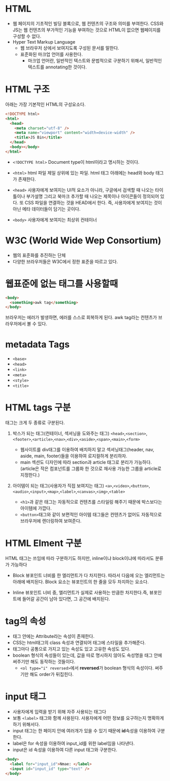 # HTML

- 웹 페이지의 기초적인 빌딩 블록으로, 웹 컨텐츠의 구조와 의미를 부여한다. CSS와 JS는 웹 컨텐츠의 부가적인 기능을 부여하는 것으로 HTML이 없으면 웹페이지를 구성할 수 없다.
- Hyper Text Markup Language
  - 웹 브라우저 상에서 보여지도록 구성된 문서를 말한다.
  - 표준화된 마크업 언어를 사용한다.
    - 마크업 언어란, 일반적인 텍스트와 문법적으로 구분하기 위해서, 일반적인 텍스트를 annotating한 것이다.

# HTML 구조

아래는 가장 기본적인 HTML의 구성요소다.

```html
<!DOCTYPE html>
<html>
  <head>
    <meta charset="utf-8" />
    <meta name="viewport" content="width=device-width" />
    <title>JS Bin</title>
  </head>
  <body></body>
</html>
```

- `<!DOCTYPE html>`
  Document type이 html이라고 명시하는 것이다.

- `<html>`
  html 파일 제일 상위에 있는 파일. html 태그 아래에는 head와 body 태그가 존재한다.

- `<head>`
  사용자에게 보여지는 UI적 요소가 아니라, 구글에서 검색할 때 나오는 타이틀이나 부가설명 그리고 북마크 추가할 때 나오는 제목이나 아이콘들이 정의되어 있다. 또 CSS 파일을 연결하는 것을 HEAD에서 한다.
  즉, 사용자에게 보여지는 것이 아닌 메타 데이터들이 담기는 곳이다.

- `<body>`
  사용자에게 보여지는 최상위 컨테이너

# W3C (World Wide Wep Consortium)

- 웹의 표준화를 추진하는 단체
- 다양한 브라우저들은 W3C에서 정한 표준을 따르고 있다.

# 웹표준에 없는 태그를 사용할때

```html
<body>
  <something>awk tag</something>
</body>
```

브라우저는 에러가 발생하면, 에러를 스스로 회복하게 된다. awk tag라는 컨텐츠가 브라우저에서 볼 수 있다.

# metadata Tags

- `<base>`
- `<head>`
- `<link>`
- `<meta>`
- `<style>`
- `<title>`

# HTML tags 구분

태그는 크게 두 종류로 구분된다.

1. 박스가 되는 태그(컨테이너, 섹셔닝을 도와주는 태그)
   `<head>`,`<section>`,`<footer>`,`<article>`,`<nav>`,`<div>`,`<aside>`,`<span>`,`<main>`,`<form>`

   - 웹사이트를 div태그를 이용하여 배치하지 말고 섹셔닝태그(header, nav, aside, main, footer)들을 이용하여 로지컬하게 분리하자.
   - main 섹션도 디자인에 따라 section과 article 태그로 분리가 가능하다.(article은 작은 컴포넌트를 그룹화 한 것으로 재사용 가능한 그룹을 article로 지정한다.)

2. 아이템이 되는 태그(사용자가 직접 보여지는 태그)
   `<a>`,`<video>`,`<button>`,`<audio>`,`<input>`,`<map>`,`<label>`,`<canvas>`,`<img>`,`<table>`
   - `<h1>`과 같은 태그는 자동적으로 컨텐츠를 스타일링 해주기 때문에 박스보다는 아이템에 가깝다.
   - `<button>`태그와 같이 보편적인 아이템 태그들은 컨텐츠가 없어도 자동적으로 브라우저에 렌더링하여 보여준다.

# HTML Elment 구분

HTML 태그는 쓰임에 따라 구분하기도 하지만, inline이냐 block이냐에 따라서도 분류가 가능하다

- Block
  뷰포인트 너비를 한 엘리먼트가 다 차지한다. 따라서 다음에 오는 엘리먼트는 아래에 배치된다. Block 요소는 뷰포인트의 한 줄을 모두 차지하는 요소다.

- Inline
  뷰포인트 너비 중, 엘리먼트가 실제로 사용하는 만큼한 차지한다.즉, 뷰포인트에 들어갈 공간이 남아 있다면, 그 공간에 배치된다.

# tag의 속성

- 태그 안에는 Attribute라는 속성이 존재한다.
- CSS는 html태그의 class 속성과 연결되어 태그에 스타일을 추가해준다.
- 태그마다 공통으로 가지고 있는 속성도 있고 고유한 속성도 있다.
- boolean 형식의 속성들이 있는데, 값을 따로 명시하지 않아도 속성명을 태그 안에 써주기만 해도 동작하는 것들이다.
  - `<ol type="i" reversed>`에서 **reversed**가 boolean 형식의 속성이다. 써주기만 해도 order가 뒤집힌다.

# input 태그

- 사용자에게 입력을 받기 위해 자주 사용되는 태그다
- 보통 `<label>` 태그와 함께 사용된다. 사용자에게 어떤 정보를 요구하는지 명확하게 하기 위해서다.
- input 태그는 한 페이지 안에 여러개가 있을 수 있기 때문에 **id**속성을 이용하여 구분한다.
- label은 for 속성을 이용하여 input_id를 위한 label임을 나타낸다.
- input은 id 속성을 이용하여 다른 input 태그와 구분한다.

```html
<body>
  <label for="input_id">Nmae: </label>
  <input id="input_id" type="text" />
</body>
```
